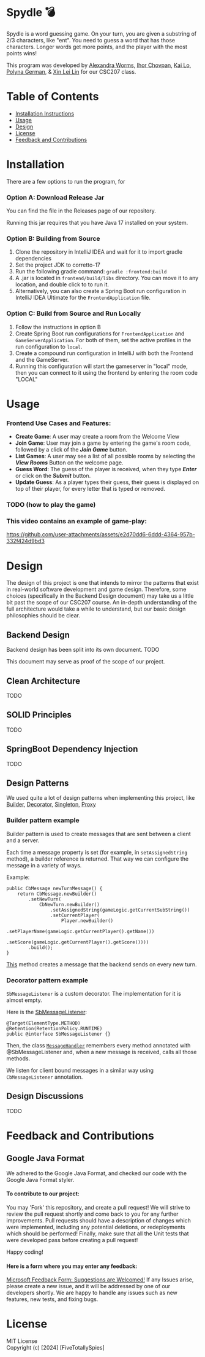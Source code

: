 
# Spydle :bomb:

Spydle is a word guessing game. On your turn, you are given a substring of 2/3 characters, like "ent". You need to guess a word that has those characters. Longer words get more points, and the player with the most points wins!

This program was developed by [Alexandra Worms](https://github.com/Lftw), [Ihor Chovpan](https://github.com/chopikus), [Kai Lo](https://github.com/klokailo), [Polyna German](https://github.com/nanogotalk), & [Xin Lei Lin](https://github.com/xinlei55555) for our CSC207 class.

# Table of Contents
- [Installation Instructions](#installation-instructions)
- [Usage](#usage)
- [Design](#design)
- [License](#license)
- [Feedback and Contributions](#feedback-and-contributions)

# Installation
There are a few options to run the program, for

### Option A: Download Release Jar
You can find the file in the Releases page of our repository.

Running this jar requires that you have Java 17 installed on your system.
### Option B: Building from Source
1. Clone the repository in IntelliJ IDEA and wait for it to import gradle dependencies
2. Set the project JDK to corretto-17
3. Run the following gradle command: `gradle :frontend:build`
4. A .jar is located in `frontend/build/libs` directory. You can move it to any location, and double click to to run it.
5. Alternatively, you can also create a Spring Boot run configuration in IntelliJ IDEA Ultimate for the `FrontendApplication` file.

### Option C: Build from Source and Run Locally
1. Follow the instructions in option B
2. Create Spring Boot run configurations for `FrontendApplication` and `GameServerApplication`. For both of them, set the active profiles in the run configuration to `local`.
3. Create a compound run configuration in IntelliJ with both the Frontend and the GameServer.
4. Running this configuration will start the gameserver in "local" mode, then you can connect to it using the frontend by entering the room code "LOCAL"

# Usage

### Frontend Use Cases and Features:
- **Create Game**: A user may create a room from the Welcome View
- **Join Game**: User may join a game by entering the game's room code, followed by a click of the **_Join Game_** button.
- **List Games**: A user may see a list of all possible rooms by selecting the **_View Rooms_** Button on the welcome page.
- **Guess Word**: The guess of the player is received, when they type **_Enter_** or click on the **_Submit_** button.
- **Update Guess**: As a player types their guess, their guess is displayed on top of their player, for every letter that is typed or removed.

### TODO (how to play the game)

### This video contains an example of game-play:
https://github.com/user-attachments/assets/e2d70dd6-6ddd-4364-957b-332f424d9bd3

# Design

The design of this project is one that intends to mirror the patterns that exist in real-world software development and game design. Therefore, some choices (specifically in the Backend Design document) may take us a little bit past the scope of our CSC207 course. An in-depth understanding of the full architecture would take a while to understand, but our basic design philosophies should be clear.


## Backend Design
Backend design has been split into its own document. TODO

This document may serve as proof of the scope of our project.

## Clean Architecture

TODO

## SOLID Principles

TODO

## SpringBoot Dependency Injection

TODO

## Design Patterns

We used quite a lot of design patterns when implementing this project, like [Builder](https://github.com/FiveTotallySpies/Spydle/blob/86e788d76d42f62a60780a0737f4ac25da6dace9/gameserver/src/main/java/dev/totallyspies/spydle/gameserver/game/GameLogicEvents.java#L260-L270), [Decorator](https://github.com/FiveTotallySpies/Spydle/blob/main/shared/src/main/java/dev/totallyspies/spydle/shared/message/MessageHandler.java), [Singleton](https://github.com/FiveTotallySpies/Spydle/blob/main/shared/src/main/java/dev/totallyspies/spydle/shared/Clock.java), [Proxy](https://github.com/FiveTotallySpies/Spydle/blob/86e788d76d42f62a60780a0737f4ac25da6dace9/gameserver/src/main/java/dev/totallyspies/spydle/gameserver/game/GameLogicEvents.java#L71-L83)

### Builder pattern example

Builder pattern is used to create messages that are sent between a client and a server.

Each time a message property is set (for example, in `setAssignedString` method), a builder reference is returned. That way we can configure the message in a variety of ways.

Example:
```
public CbMessage newTurnMessage() {
    return CbMessage.newBuilder()
        .setNewTurn(
            CbNewTurn.newBuilder()
                .setAssignedString(gameLogic.getCurrentSubString())
                .setCurrentPlayer(
                    Player.newBuilder()
                        .setPlayerName(gameLogic.getCurrentPlayer().getName())
                        .setScore(gameLogic.getCurrentPlayer().getScore())))
        .build();
}
```

[This](https://github.com/FiveTotallySpies/Spydle/blob/86e788d76d42f62a60780a0737f4ac25da6dace9/gameserver/src/main/java/dev/totallyspies/spydle/gameserver/game/GameLogicEvents.java#L260-L270) method creates a message that the backend sends on every new turn.

### Decorator pattern example

`SbMessageListener` is a custom decorator. The implementation for it is almost empty.

Here is the [SbMessageListener](https://github.com/FiveTotallySpies/Spydle/blob/86e788d76d42f62a60780a0737f4ac25da6dace9/gameserver/src/main/java/dev/totallyspies/spydle/gameserver/socket/SbMessageListener.java#L8-L10):
```
@Target(ElementType.METHOD)
@Retention(RetentionPolicy.RUNTIME)
public @interface SbMessageListener {}
```

Then, the class [`MessageHandler`](https://github.com/FiveTotallySpies/Spydle/blob/main/shared/src/main/java/dev/totallyspies/spydle/shared/message/MessageHandler.java) remembers every method annotated with @SbMessageListener and, when a new message is received, calls all those methods.

We listen for client bound messages in a similar way using `CbMessageListener` annotation.

## Design Discussions

TODO

# Feedback and Contributions
## Google Java Format
We adhered to the Google Java Format, and checked our code with the Google Java Format styler.

#### To contribute to our project:
You may 'Fork' this repository, and create a pull request!
We will strive to review the pull request shortly and come back to you for any further improvements.
Pull requests should have a description of changes which were implemented, including any potential deletions, or redeployments which should be performed!
Finally, make sure that all the Unit tests that were developed pass before creating a pull request!

Happy coding!

#### Here is a form where you may enter any feedback:
[Microsoft Feedback Form: Suggestions are Welcomed!](https://forms.office.com/r/LXEcKxfLuT)
If any Issues arise, please create a new issue, and it will be addressed by one of our developers shortly.
We are happy to handle any issues such as new features, new tests, and fixing bugs.

# License
MIT License    
Copyright (c) [2024] [FiveTotallySpies]

